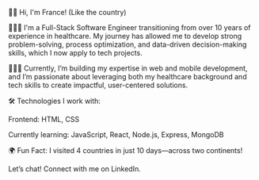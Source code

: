 👋🏾 Hi, I'm France! (Like the country)

👩🏾‍💻 I'm a Full-Stack Software Engineer transitioning from over 10 years of experience in healthcare. My journey has allowed me to develop strong problem-solving, process optimization, and data-driven decision-making skills, which I now apply to tech projects.

👩🏾‍⚕️ Currently, I’m building my expertise in web and mobile development, and I’m passionate about leveraging both my healthcare background and tech skills to create impactful, user-centered solutions.

🛠️ Technologies I work with:

Frontend: HTML, CSS

Currently learning: JavaScript, React, Node.js, Express, MongoDB

🌍 Fun Fact: I visited 4 countries in just 10 days—across two continents!

Let’s chat! Connect with me on LinkedIn.
